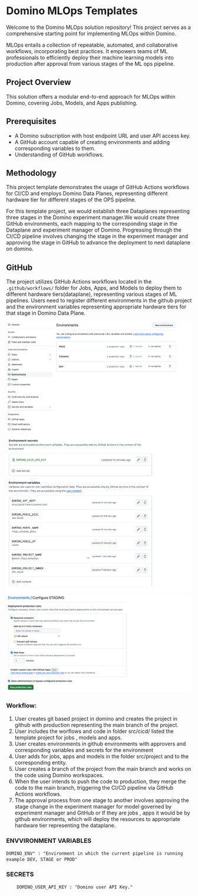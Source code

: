 # Domino MLOps Templates

Welcome to the Domino MLOps solution repository! This project serves as a comprehensive starting point for implementing MLOps within Domino.

MLOps entails a collection of repeatable, automated, and collaborative workflows, incorporating best practices. It empowers teams of ML professionals to efficiently deploy their machine learning models into production after approval from various stages of the ML ops pipeline.

## Project Overview

This solution offers a modular end-to-end approach for MLOps within Domino, covering Jobs, Models, and Apps publishing.

## Prerequisites

- A Domino subscription with host endpoint URL and user API access key.
- A GitHub account capable of creating environments and adding corresponding variables to them.
- Understanding of GitHub workflows.

## Methodology

This project template demonstrates the usage of GitHub Actions workflows for CI/CD and employs Domino Data Planes, representing different hardware tier for different stages of the OPS pipeline.

For this template project, we would establish three Dataplanes representing three stages in the Domino experiment manager.We would create three GitHub environments, each mapping to the corresponding stage in the Dataplane and experiment manager of Domino. Progressing through the CI/CD pipeline involves changing the stage in the experiment manager and approving the stage in GitHub to advance the deployment to next dataplane on domino.

## GitHub

The project utilizes GitHub Actions workflows located in the `.github/workflows/` folder for Jobs, Apps, and Models to deploy them to different hardware tiers(dataplane), representing various stages of ML pipelines.
Users need to register different environments in the github project and the environment variables representing appropriate hardware tiers for that stage in Domino Data Plane.

![plot](./images/environments.png)
![plot](./images/environment_variables.png)
![plot](./images/approvers.png)



### Workflow:

1. User creates git based project in domino and creates the project in github with production representing the main branch of the project.
2. User includes the worflows and code in folder src/cicd/ listed the template project for jobs , models and apps.
3. User creates environments in github environments with approvers and corresponding variables and secrets for the environment
4. User adds for jobs, apps and models in the folder src/project and to the corresponding entity.
5. User creates a branch of the project from the main branch and works on the code using Domino workspaces.
6. When the user intends to push the code to production, they merge the code to the main branch, triggering the CI/CD pipeline via GitHub Actions workflows.
7. The approval process from one stage to another involves approving the stage change in the experiment manager for model governed by experiment manager and GitHub or If they are jobs , apps it would be by github environments, which will deploy the resources to appropriate hardware tier representing the dataplane.

### ENVVIRONMENT VARIABLES
    DOMINO_ENV" : "Environment in which the current pipeline is running example DEV, STAGE or PROD"

### SECRETS
        DOMINO_USER_API_KEY : "Domino user API Key."
